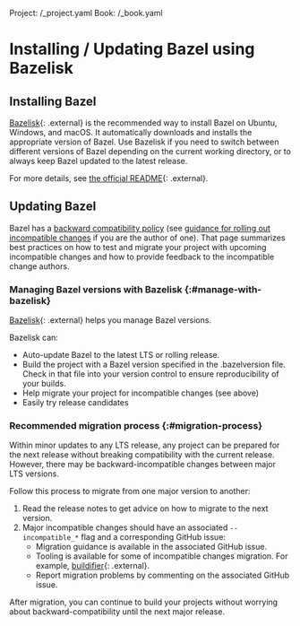 Project: /_project.yaml
Book: /_book.yaml

# Installing / Updating Bazel using Bazelisk

## Installing Bazel

[Bazelisk](https://github.com/bazelbuild/bazelisk){: .external} is the
recommended way to install Bazel on Ubuntu, Windows, and macOS. It automatically
downloads and installs the appropriate version of Bazel. Use Bazelisk if you
need to switch between different versions of Bazel depending on the current
working directory, or to always keep Bazel updated to the latest release.

For more details, see
[the official README](https://github.com/bazelbuild/bazelisk/blob/master/README.md){: .external}.

## Updating Bazel

Bazel has a [backward compatibility policy](/release/backward-compatibility)
(see [guidance for rolling out incompatible
changes](/contribute/breaking-changes) if you
are the author of one). That page summarizes best practices on how to test and
migrate your project with upcoming incompatible changes and how to provide
feedback to the incompatible change authors.

### Managing Bazel versions with Bazelisk {:#manage-with-bazelisk}

[Bazelisk](https://github.com/bazelbuild/bazelisk){: .external} helps you manage
Bazel versions.

Bazelisk can:
*   Auto-update Bazel to the latest LTS or rolling release.
*   Build the project with a Bazel version specified in the .bazelversion
    file. Check in that file into your version control to ensure reproducibility
    of your builds.
*   Help migrate your project for incompatible changes (see above)
*   Easily try release candidates

### Recommended migration process {:#migration-process}

Within minor updates to any LTS release, any
project can be prepared for the next release without breaking
compatibility with the current release. However, there may be
backward-incompatible changes between major LTS versions.

Follow this process to migrate from one major version to another:

1. Read the release notes to get advice on how to migrate to the next version.
1. Major incompatible changes should have an associated `--incompatible_*` flag
   and a corresponding GitHub issue:
    *   Migration guidance is available in the associated GitHub issue.
    *   Tooling is available for some of incompatible changes migration. For
        example, [buildifier](https://github.com/bazelbuild/buildtools/releases){: .external}.
    *   Report migration problems by commenting on the associated GitHub issue.

After migration, you can continue to build your projects without worrying about
backward-compatibility until the next major release.

